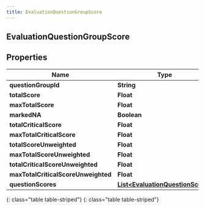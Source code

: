 ```yaml
---
title: EvaluationQuestionGroupScore
---
```

## EvaluationQuestionGroupScore


## Properties

| Name | Type | Description | Notes |
| ------------ | ------------- | ------------- | ------------- |
| **questionGroupId** | **String** |  |  [optional] |
| **totalScore** | **Float** |  |  [optional] |
| **maxTotalScore** | **Float** |  |  [optional] |
| **markedNA** | **Boolean** |  |  [optional] |
| **totalCriticalScore** | **Float** |  |  [optional] |
| **maxTotalCriticalScore** | **Float** |  |  [optional] |
| **totalScoreUnweighted** | **Float** |  |  [optional] |
| **maxTotalScoreUnweighted** | **Float** |  |  [optional] |
| **totalCriticalScoreUnweighted** | **Float** |  |  [optional] |
| **maxTotalCriticalScoreUnweighted** | **Float** |  |  [optional] |
| **questionScores** | [**List&lt;EvaluationQuestionScore&gt;**](EvaluationQuestionScore.html) |  |  [optional] |
{: class="table table-striped"}
{: class="table table-striped"}


